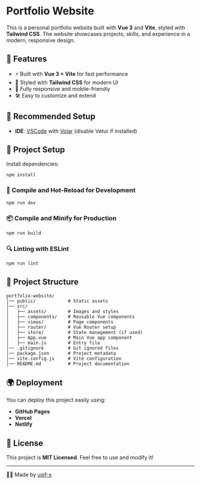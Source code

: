 # Portfolio Website

This is a personal portfolio website built with **Vue 3** and **Vite**, styled with **Tailwind CSS**. The website showcases projects, skills, and experience in a modern, responsive design.

## 🚀 Features
- ⚡ Built with **Vue 3 + Vite** for fast performance
- 🎨 Styled with **Tailwind CSS** for modern UI
- 📱 Fully responsive and mobile-friendly
- 🛠️ Easy to customize and extend

## 📌 Recommended Setup
- **IDE**: [VSCode](https://code.visualstudio.com/) with [Volar](https://marketplace.visualstudio.com/items?itemName=Vue.volar) (disable Vetur if installed)

## 🔧 Project Setup
Install dependencies:
```sh
npm install
```

### 🚀 Compile and Hot-Reload for Development
```sh
npm run dev
```

### 📦 Compile and Minify for Production
```sh
npm run build
```

### 🔍 Linting with ESLint
```sh
npm run lint
```

## 📂 Project Structure
```
portfolio-website/
│── public/            # Static assets
│── src/
│   ├── assets/        # Images and styles
│   ├── components/    # Reusable Vue components
│   ├── views/         # Page components
│   ├── router/        # Vue Router setup
│   ├── store/         # State management (if used)
│   ├── App.vue        # Main Vue app component
│   ├── main.js        # Entry file
│── .gitignore         # Git ignored files
│── package.json       # Project metadata
│── vite.config.js     # Vite configuration
│── README.md          # Project documentation
```

## 🌍 Deployment
You can deploy this project easily using:
- **GitHub Pages**
- **Vercel**
- **Netlify**

## 📝 License
This project is **MIT Licensed**. Feel free to use and modify it!

---
👨‍💻 Made by [usif-x](https://github.com/usif-x)

